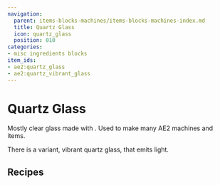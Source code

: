```yaml
---
navigation:
  parent: items-blocks-machines/items-blocks-machines-index.md
  title: Quartz Glass
  icon: quartz_glass
  position: 010
categories:
- misc ingredients blocks
item_ids:
- ae2:quartz_glass
- ae2:quartz_vibrant_glass
---
```


# Quartz Glass

<BlockImage id="quartz_glass" scale="8" />

Mostly clear glass made with <ItemLink id="certus_quartz_dust" />.
Used to make many AE2 machines and items.

There is a variant, vibrant quartz glass, that emits light.

## Recipes

<RecipeFor id="quartz_glass" />

<RecipeFor id="quartz_vibrant_glass" />

